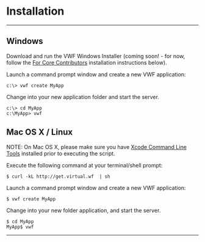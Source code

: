 # <a name="install">Installation</a>

--------------------------

## Windows 

Download and run the VWF Windows Installer (coming soon! - for now, follow the [For Core Contributors](#corecontributors) installation instructions below).

Launch a command prompt window and create a new VWF application:

    c:\> vwf create MyApp

Change into your new application folder and start the  server.

    c:\> cd MyApp
    c:\MyApp> vwf

## Mac OS X / Linux 

NOTE: On Mac OS X, please make sure you have [Xcode Command Line Tools](https://developer.apple.com/xcode/) installed prior to executing the script.

Execute the following command at your terminal/shell prompt:

    $ curl -kL http://get.virtual.wf  | sh
	
Launch a command prompt window and create a new VWF application:

    $ vwf create MyApp

Change into your new folder application, and start the server.

    $ cd MyApp
    MyApp$ vwf

--------------------------